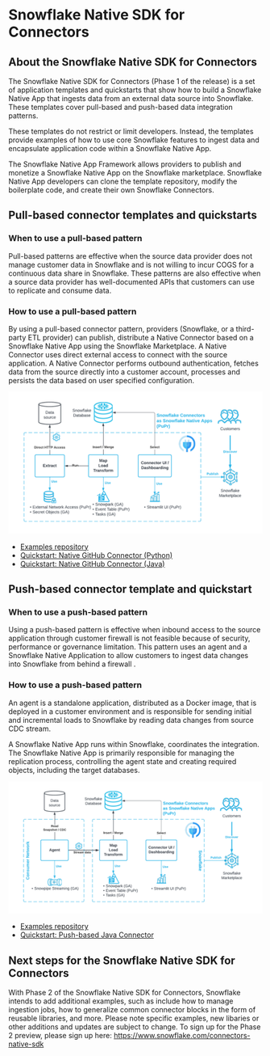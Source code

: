 # Snowflake Native SDK for Connectors

## About the Snowflake Native SDK for Connectors

The Snowflake Native SDK for Connectors (Phase 1 of the release) is a set of application templates and quickstarts that show how to build a Snowflake Native App that ingests data from an external data source into Snowflake. These templates cover  pull-based and push-based data integration patterns. 

These templates do not restrict or limit developers. Instead, the templates provide examples of how to use core Snowflake features to ingest data and encapsulate application code within a Snowflake Native App. 

The Snowflake Native App Framework allows providers to publish and monetize a Snowflake Native App on the Snowflake marketplace. Snowflake Native App developers can clone the template repository, modify the boilerplate code, and create their own Snowflake Connectors.

## Pull-based connector templates and quickstarts

### When to use a pull-based pattern

Pull-based patterns are effective when the source data provider does not manage customer data in Snowflake and is not willing to incur COGS for a continuous data share in Snowflake. These patterns are also effective when a source data provider has well-documented APIs that customers can use to replicate and consume data.

### How to use a pull-based pattern

By using a pull-based connector pattern, providers (Snowflake, or a third-party ETL provider) can publish, distribute a Native Connector based on a Snowflake Native App using the Snowflake Marketplace. A Native Connector uses direct external access to connect with the source application. A Native Connector performs outbound authentication, fetches data from the source directly into a customer account, processes and persists the data based on user specified configuration.

![image Pull-Based Connector Architecture](./images/pull_based_connector_architecture.png)

 * [Examples repository](https://github.com/snowflakedb/connectors-native-sdk)
 * [Quickstart: Native GitHub Connector (Python)](https://quickstarts.snowflake.com/guide/connectors_github_python)
 * [Quickstart: Native GitHub Connector (Java)](https://quickstarts.snowflake.com/guide/connectors_github_java)

## Push-based connector template and quickstart

### When to use a push-based pattern

Using a push-based pattern is effective when inbound access to the source application through customer firewall is not feasible because of security, performance or governance limitation. This pattern uses an agent and a Snowflake Native Application to allow customers to ingest data changes into Snowflake from behind a firewall .

### How to use a push-based pattern

An agent is a standalone application, distributed as a Docker image, that is deployed in a customer environment and is responsible for sending initial and incremental loads to Snowflake by reading data changes from source CDC stream.

A Snowflake Native App runs within Snowflake, coordinates the integration. The Snowflake Native App is primarily responsible for managing the replication process, controlling the agent state and creating required objects, including the target databases.

![image Push-Based Connector Architecture](./images/push_based_connector_architecture.png)

 * [Examples repository](https://github.com/snowflakedb/connectors-native-sdk)
 * [Quickstart: Push-based Java Connector](https://quickstarts.snowflake.com/guide/connectors_example_push_based_java)

## Next steps for the Snowflake Native SDK for Connectors

With Phase 2 of the Snowflake Native SDK for Connectors, Snowflake intends to add additional examples, such as include how to manage ingestion jobs, how to generalize common
connector blocks in the form of reusable libraries, and more.  Please note specific examples, new libaries or other additions and updates are subject to change.
To sign up for the Phase 2 preview, please sign up here: https://www.snowflake.com/connectors-native-sdk 
